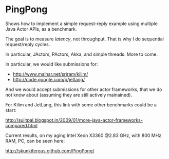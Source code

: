 PingPong
========

Shows how to implement a simple request-reply example using multiple Java Actor APIs, as a benchmark.

The goal is to measure *latency*, not throughput. That is why I do sequential request/reply cycles.

In particular, JActors, PActors, Akka, and simple threads. More to come.

In particular, we would like submissions for:

* http://www.malhar.net/sriram/kilim/
* http://code.google.com/p/jetlang/

And we would accept submissions for other actor frameworks, that we do not know about (assuming they are still actively mainained).

For Kilim and JetLang, this link with some other benchmarks could be a start:

http://sujitpal.blogspot.in/2009/01/more-java-actor-frameworks-compared.html

Current results, on my aging Intel Xeon X3360 @2.83 GHz, with 800 MHz RAM, PC, can be seen here:

http://skunkiferous.github.com/PingPong/
